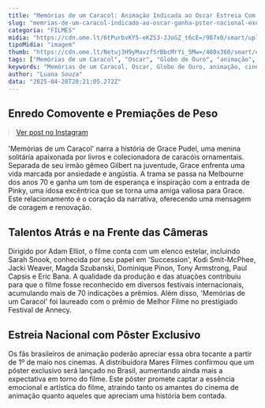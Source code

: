 ```yaml
---
title: "Memórias de um Caracol: Animação Indicada ao Oscar Estreia Com Pôster Exclusivo no Brasil"
slug: "memrias-de-um-caracol-indicado-ao-oscar-ganha-pster-nacional-exclusivo"
categoria: "FILMES"
midia: "https://cdn.ome.lt/6tPurbvKY5-eKZS3-JJoGZ_t6cE=/987x0/smart/uploads/conteudo/fotos/SnapInsta.to_491440975_18520527448032660_7627734037643665053_n.jpg"
tipoMidia: "imagem"
thumb: "https://cdn.ome.lt/Netuj3H9yMavzfSrBbcMrYi_5Mw=/480x360/smart/extras/conteudos/SnapInsta.to_491440975_18520527448032660_7627734037643665053_n.jpg"
tags: ["Memórias de um Caracol", "Oscar", "Globo de Ouro", "animação", "cinema", "pôster exclusivo", "estreia", "Brasil"]
keywords: "Memórias de um Caracol, Oscar, Globo de Ouro, animação, cinema, pôster exclusivo, estreia, Brasil"
author: "Luana Souza"
data: "2025-04-28T20:21:05.272Z"
---
```


## Enredo Comovente e Premiações de Peso

<blockquote class="instagram-media" data-instgrm-permalink="https://www.instagram.com/p/DI_hdnLu5tu/" data-instgrm-version="14" style="width:100%; max-width:540px; margin:1rem auto;"><a href="https://www.instagram.com/p/DI_hdnLu5tu/">Ver post no Instagram</a></blockquote>

'Memórias de um Caracol' narra a história de Grace Pudel, uma menina solitária apaixonada por livros e colecionadora de caracóis ornamentais. Separada de seu irmão gêmeo Gilbert na juventude, Grace enfrenta uma vida marcada por ansiedade e angústia. A trama se passa na Melbourne dos anos 70 e ganha um tom de esperança e inspiração com a entrada de Pinky, uma idosa excêntrica que se torna uma amiga valiosa para Grace. Este relacionamento é o coração da narrativa, oferecendo uma mensagem de coragem e renovação.

## Talentos Atrás e na Frente das Câmeras

Dirigido por Adam Elliot, o filme conta com um elenco estelar, incluindo Sarah Snook, conhecida por seu papel em 'Succession', Kodi Smit-McPhee, Jacki Weaver, Magda Szubanski, Dominique Pinon, Tony Armstrong, Paul Capsis e Eric Bana. A qualidade da produção e das atuações contribuiu para que o filme fosse reconhecido em diversos festivais internacionais, acumulando mais de 70 indicações a prêmios. Além disso, 'Memórias de um Caracol' foi laureado com o prêmio de Melhor Filme no prestigiado Festival de Annecy.

## Estreia Nacional com Pôster Exclusivo

Os fãs brasileiros de animação poderão apreciar essa obra tocante a partir de 1º de maio nos cinemas. A distribuidora Mares Filmes confirmou que um pôster exclusivo será lançado no Brasil, aumentando ainda mais a expectativa em torno do filme. Este pôster promete captar a essência emocional e artística do filme, atraindo tanto os amantes do cinema de animação quanto aqueles que apreciam uma história bem contada.